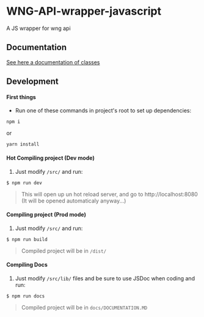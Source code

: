 # WNG-API-wrapper-javascript

A JS wrapper for wng api

## Documentation

[See here a documentation of classes](docs/DOCUMENTATION.md)

## Development

#### First things

- Run one of these commands in project's root to set up dependencies:
```
npm i
```
  or
```
yarn install
```

#### Hot Compiling project (Dev mode)

1. Just modify `/src/` and run:
```
$ npm run dev
```

> This will open up un hot reload server, and go to http://localhost:8080 (It will be opened automaticaly anyway...)

#### Compiling project (Prod mode)

1. Just modify `/src/` and run:
```
$ npm run build
```

> Compiled project will be in `/dist/`

#### Compiling Docs

1. Just modify `/src/lib/` files and be sure to use JSDoc when coding and run:
```
$ npm run docs
```

> Compiled project will be in `docs/DOCUMENTATION.MD`